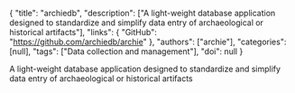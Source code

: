 {
  "title": "archiedb",
  "description": ["A light-weight database application designed to standardize and simplify data entry of archaeological or historical artifacts"],
  "links": {
    "GitHub": "https://github.com/archiedb/archie"
  },
  "authors": ["archie"],
  "categories": [null],
  "tags": ["Data collection and management"],
  "doi": null
}

<!-- Generated by csv2md.R – do not edit by hand -->

A light-weight database application designed to standardize and simplify data entry of archaeological or historical artifacts